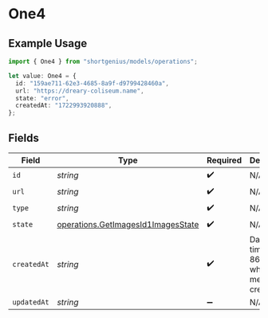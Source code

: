 # One4

## Example Usage

```typescript
import { One4 } from "shortgenius/models/operations";

let value: One4 = {
  id: "159ae711-62e3-4685-8a9f-d9799428460a",
  url: "https://dreary-coliseum.name",
  state: "error",
  createdAt: "1722993920888",
};
```

## Fields

| Field                                                                                    | Type                                                                                     | Required                                                                                 | Description                                                                              |
| ---------------------------------------------------------------------------------------- | ---------------------------------------------------------------------------------------- | ---------------------------------------------------------------------------------------- | ---------------------------------------------------------------------------------------- |
| `id`                                                                                     | *string*                                                                                 | :heavy_check_mark:                                                                       | N/A                                                                                      |
| `url`                                                                                    | *string*                                                                                 | :heavy_check_mark:                                                                       | N/A                                                                                      |
| `type`                                                                                   | *string*                                                                                 | :heavy_check_mark:                                                                       | N/A                                                                                      |
| `state`                                                                                  | [operations.GetImagesId1ImagesState](../../models/operations/getimagesid1imagesstate.md) | :heavy_check_mark:                                                                       | N/A                                                                                      |
| `createdAt`                                                                              | *string*                                                                                 | :heavy_check_mark:                                                                       | Date and time (ISO 8601) when the media was created.                                     |
| `updatedAt`                                                                              | *string*                                                                                 | :heavy_minus_sign:                                                                       | N/A                                                                                      |